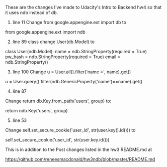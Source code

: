 These are the changes I've made to Udacity's Intro to Backend hw4 so that it uses ndb instead of db.

1. line 11 Change from google.appengine.ext import db to

from google.appengine.ext import ndb

2. line 89 class change User(db.Model) to 

class User(ndb.Model):
    name = ndb.StringProperty(required = True)
    pw_hash = ndb.StringProperty(required = True)
    email = ndb.StringProperty()


3. line 100
Change u = User.all().filter('name =', name).get()

u = User.query().filter(ndb.GenericProperty('name')==name).get()

4. line 87

Change return db.Key.from_path('users', group) to:

return ndb.Key('users', group)

5. line 53

Change self.set_secure_cookie('user_id', str(user.key().id())) to

self.set_secure_cookie('user_id', str(user.key.id()))

This is in addition to the Post changes listed in the hw3 README.md at 

https://github.com/reneesmacdonald/hw3ndb/blob/master/README.md
